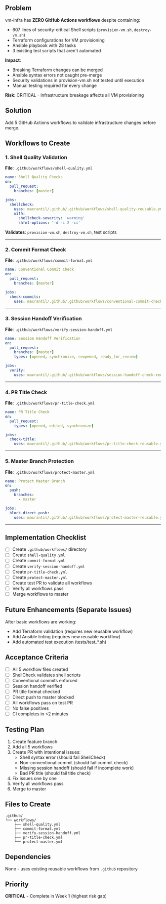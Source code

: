 ## Problem

vm-infra has **ZERO GitHub Actions workflows** despite containing:
- 607 lines of security-critical Shell scripts (`provision-vm.sh`, `destroy-vm.sh`)
- Terraform configurations for VM provisioning
- Ansible playbook with 28 tasks
- 3 existing test scripts that aren't automated

**Impact**:
- Breaking Terraform changes can be merged
- Ansible syntax errors not caught pre-merge
- Security validations in provision-vm.sh not tested until execution
- Manual testing required for every change

**Risk**: CRITICAL - Infrastructure breakage affects all VM provisioning

## Solution

Add 5 GitHub Actions workflows to validate infrastructure changes before merge.

## Workflows to Create

### 1. Shell Quality Validation

**File**: `.github/workflows/shell-quality.yml`

```yaml
name: Shell Quality Checks
on:
  pull_request:
    branches: [master]

jobs:
  shellcheck:
    uses: maxrantil/.github/.github/workflows/shell-quality-reusable.yml@main
    with:
      shellcheck-severity: 'warning'
      shfmt-options: '-d -i 2 -ci'
```

**Validates**: `provision-vm.sh`, `destroy-vm.sh`, test scripts

---

### 2. Commit Format Check

**File**: `.github/workflows/commit-format.yml`

```yaml
name: Conventional Commit Check
on:
  pull_request:
    branches: [master]

jobs:
  check-commits:
    uses: maxrantil/.github/.github/workflows/conventional-commit-check-reusable.yml@main
```

---

### 3. Session Handoff Verification

**File**: `.github/workflows/verify-session-handoff.yml`

```yaml
name: Session Handoff Verification
on:
  pull_request:
    branches: [master]
    types: [opened, synchronize, reopened, ready_for_review]

jobs:
  verify:
    uses: maxrantil/.github/.github/workflows/session-handoff-check-reusable.yml@main
```

---

### 4. PR Title Check

**File**: `.github/workflows/pr-title-check.yml`

```yaml
name: PR Title Check
on:
  pull_request:
    types: [opened, edited, synchronize]

jobs:
  check-title:
    uses: maxrantil/.github/.github/workflows/pr-title-check-reusable.yml@main
```

---

### 5. Master Branch Protection

**File**: `.github/workflows/protect-master.yml`

```yaml
name: Protect Master Branch
on:
  push:
    branches:
      - master

jobs:
  block-direct-push:
    uses: maxrantil/.github/.github/workflows/protect-master-reusable.yml@main
```

---

## Implementation Checklist

- [ ] Create `.github/workflows/` directory
- [ ] Create `shell-quality.yml`
- [ ] Create `commit-format.yml`
- [ ] Create `verify-session-handoff.yml`
- [ ] Create `pr-title-check.yml`
- [ ] Create `protect-master.yml`
- [ ] Create test PR to validate all workflows
- [ ] Verify all workflows pass
- [ ] Merge workflows to master

## Future Enhancements (Separate Issues)

After basic workflows are working:
- Add Terraform validation (requires new reusable workflow)
- Add Ansible linting (requires new reusable workflow)
- Add automated test execution (tests/test_*.sh)

## Acceptance Criteria

- [ ] All 5 workflow files created
- [ ] ShellCheck validates shell scripts
- [ ] Conventional commits enforced
- [ ] Session handoff verified
- [ ] PR title format checked
- [ ] Direct push to master blocked
- [ ] All workflows pass on test PR
- [ ] No false positives
- [ ] CI completes in <2 minutes

## Testing Plan

1. Create feature branch
2. Add all 5 workflows
3. Create PR with intentional issues:
   - Shell syntax error (should fail ShellCheck)
   - Non-conventional commit (should fail commit check)
   - Missing session handoff (should fail if incomplete work)
   - Bad PR title (should fail title check)
4. Fix issues one by one
5. Verify all workflows pass
6. Merge to master

## Files to Create

```
.github/
└── workflows/
    ├── shell-quality.yml
    ├── commit-format.yml
    ├── verify-session-handoff.yml
    ├── pr-title-check.yml
    └── protect-master.yml
```

## Dependencies

None - uses existing reusable workflows from `.github` repository

## Priority

**CRITICAL** - Complete in Week 1 (highest risk gap)
